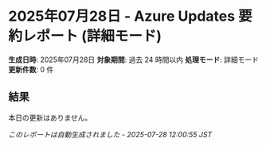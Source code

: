 # 2025年07月28日 - Azure Updates 要約レポート (詳細モード)

**生成日時**: 2025年07月28日
**対象期間**: 過去 24 時間以内
**処理モード**: 詳細モード
**更新件数**: 0 件

## 結果

本日の更新はありません。


*このレポートは自動生成されました - 2025-07-28 12:00:55 JST*